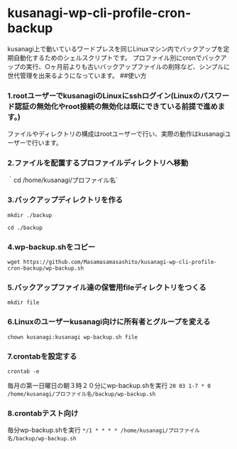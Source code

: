 # kusanagi-wp-cli-profile-cron-backup

kusanagi上で動いているワードプレスを同じLinuxマシン内でバックアップを定期自動化するためのシェルスクリプトです。
プロファイル別にcronでバックアップの実行、○ヶ月前よりも古いバックアップファイルの削除など、シンプルに世代管理を出来るようになっています。
##使い方

### 1.rootユーザーでkusanagiのLinuxにsshログイン(Linuxのパスワード認証の無効化やroot接続の無効化は既にできている前提で進めます。)
ファイルやディレクトリの構成はrootユーザーで行い、実際の動作はkusanagiユーザーで行います。

### 2.ファイルを配置するプロファイルディレクトリへ移動

｀cd /home/kusanagi/プロファイル名`

### 3.バックアップディレクトリを作る

`mkdir ./backup`

`cd ./backup`

### 4.wp-backup.shをコピー

`wget https://github.com/Masamasamasashito/kusanagi-wp-cli-profile-cron-backup/wp-backup.sh`

### 5.バックアップファイル達の保管用fileディレクトリをつくる

`mkdir file`

### 6.Linuxのユーザーkusanagi向けに所有者とグループを変える

`chown kusanagi:kusanagi wp-backup.sh file`

### 7.crontabを設定する

`crontab -e`

毎月の第一日曜日の朝３時２０分にwp-backup.shを実行
`20 03 1-7 * 0 /home/kusanagi/プロファイル名/backup/wp-backup.sh`

### 8.crontabテスト向け
毎分wp-backup.shを実行
`*/1 * * * * /home/kusanagi/プロファイル名/backup/wp-backup.sh`

